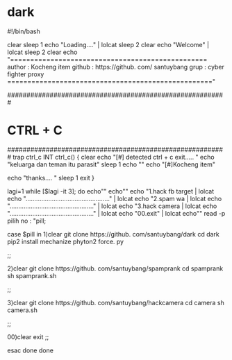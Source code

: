 # dark
#!/bin/bash

clear
sleep 1
echo "Loading...." | lolcat
sleep 2
clear
echo "Welcome" | lolcat
sleep 2
clear
echo "=================================================
author : Kocheng item
github : https://github. com/ santuybang
grup    : cyber fighter proxy
==================================================="

#########################################################
# CTRL + C
#########################################################
trap ctrl_c INT
ctrl_c() {
clear
echo "[#] detected ctrl + c exit..... "
echo "keluarga dan teman itu parasit"
sleep 1
echo ""
echo "[#]Kocheng item"

echo "thanks.... "
sleep 1
exit
}

lagi=1
while [$lagi -it 3];
do
echo""
echo""
echo "1.hack fb target | lolcat
echo "................................................" | lolcat
echo "2.spam wa | lolcat
echo "................................................" | lolcat
echo "3.hack camera | lolcat
echo "................................................" | lolcat
echo "00.exit" | lolcat
echo""
read -p pilih no : "pill;

case $pill in
1)clear
git clone https://github. com/santuybang/dark
cd dark
pip2 install mechanize
phyton2 force. py

;;

2)clear
git clone https://github. com/santuybang/spamprank
cd spamprank
sh spamprank.sh

;;

3)clear
git clone https://github. com/santuybang/hackcamera
cd camera
sh camera.sh

;;

00)clear
exit 
;;

esac
done
done






